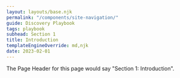 ```yaml
---
layout: layouts/base.njk
permalink: "/components/site-navigation/"
guide: Discovery Playbook
tags: playbook
subhead: Section 1
title: Introduction
templateEngineOverride: md,njk
date: 2023-02-01
---
```


The Page Header for this page would say "Section 1: Introduction".
